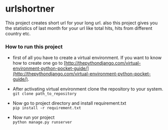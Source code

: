 # urlshortner
This project creates short url for your long url. also this project gives you the statistics of
last month for your url like total hits, hits from different country etc.

### How to run this project
* first of all you have to create a virtual environment. If you want to know how to create 
  one go to [http://thepythondjango.com/virtual-environment-python-pocket-guide/](http://thepythondjango.com/virtual-environment-python-pocket-guide/).
  
* After activating virtual environment clone the repository to your system.<br />
  ```git clone path_to_repository```
  
* Now go to project directory and install requirement.txt<br />
  ```pip install -r requirement.txt```
  
* Now run yor project<br />
  ```python manage.py runserver```
